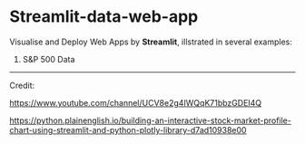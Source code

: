 # Streamlit-data-web-app

Visualise and Deploy Web Apps by **Streamlit**, illstrated in several examples:

1. S&P 500 Data

---
Credit:

https://www.youtube.com/channel/UCV8e2g4IWQqK71bbzGDEI4Q

https://python.plainenglish.io/building-an-interactive-stock-market-profile-chart-using-streamlit-and-python-plotly-library-d7ad10938e00


